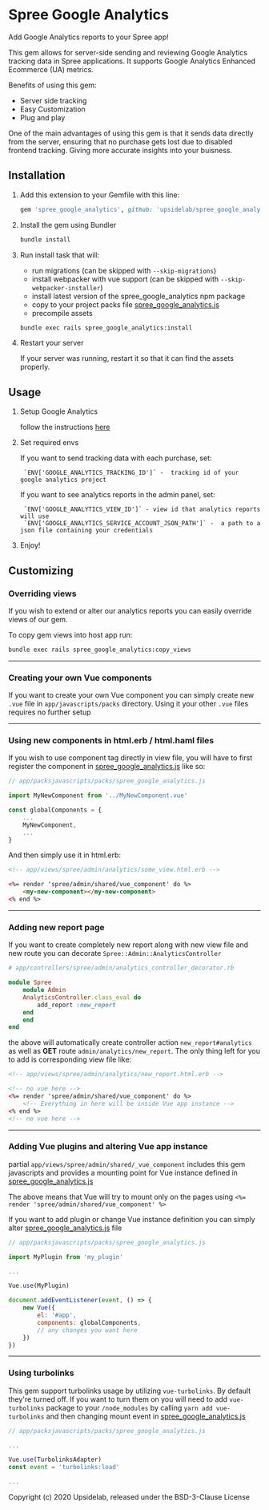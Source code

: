 # Spree Google Analytics
Add Google Analytics reports to your Spree app!

This gem allows for server-side sending and reviewing Google Analytics tracking data in Spree applications.
It supports Google Analytics Enhanced Ecommerce (UA) metrics.

Benefits of using this gem:
* Server side tracking
* Easy Customization
* Plug and play

One of the main advantages of using this gem is that it sends data directly from the server, ensuring that no purchase gets lost due to disabled frontend tracking. Giving more accurate insights into your buisness.

## Installation

1. Add this extension to your Gemfile with this line:

    ```ruby
    gem 'spree_google_analytics', github: 'upsidelab/spree_google_analytics'
    ```

2. Install the gem using Bundler

    ```sh
    bundle install
    ```

3. Run install task that will:
    - run migrations (can be skipped with `--skip-migrations`)
    - install webpacker with vue support (can be skipped with `--skip-webpacker-installer`)
    - install latest version of the spree_google_analytics npm package
    - copy to your project packs file [spree_google_analytics.js](https://github.com/upsidelab/spree-google-analytics/blob/master/lib/generators/spree_google_analytics/install/files/spree_google_analytics.js)
    - precompile assets
    
    ```sh
    bundle exec rails spree_google_analytics:install
    ```
   
4. Restart your server
    
   If your server was running, restart it so that it can find the assets properly.

## Usage

1. Setup Google Analytics

    follow the instructions [here](https://support.google.com/analytics/answer/1008015?hl=en)
    
2. Set required envs

    If you want to send tracking data with each purchase, set:
    
        `ENV['GOOGLE_ANALYTICS_TRACKING_ID']` -  tracking id of your google analytics project
    
    If you want to see analytics reports in the admin panel, set:
    
        `ENV['GOOGLE_ANALYTICS_VIEW_ID']` - view id that analytics reports will use 
        `ENV['GOOGLE_ANALYTICS_SERVICE_ACCOUNT_JSON_PATH']` -  a path to a json file containing your credentials
    
3. Enjoy!

## Customizing


### Overriding views

If you wish to extend or alter our analytics reports you can easily override views of our gem.

To copy gem views into host app run:

```sh
bundle exec rails spree_google_analytics:copy_views
```

----

### Creating your own Vue components

If you want to create your own Vue component you can simply create new `.vue` file in `app/javascripts/packs` directory.
Using it your other `.vue` files requires no further setup

----

### Using new components in html.erb / html.haml files

If you wish to use component tag directly in view file, you will have to first register the component in [spree_google_analytics.js](https://github.com/upsidelab/spree-google-analytics/blob/master/lib/generators/spree_google_analytics/install/files/spree_google_analytics.js) like so:

```js
// app/packsjavascripts/packs/spree_google_analytics.js

import MyNewComponent from '../MyNewComponent.vue'

const globalComponents = {
    ...
    MyNewComponent,
    ...
}
```
And then simply use it in html.erb:

```html
<!-- app/views/spree/admin/analytics/some_view.html.erb -->

<%= render 'spree/admin/shared/vue_component' do %>
    <my-new-component></my-new-component>
<% end %>
```

----

### Adding new report page

If you want to create completely new report along with new view file and new route you can decorate `Spree::Admin::AnalyticsController`

```ruby
# app/controllers/spree/admin/analytics_controller_decorator.rb

module Spree
    module Admin
    AnalyticsController.class_eval do
        add_report :new_report
    end
    end
end
```

the above will automatically create controller action `new_report#analytics` as well as **GET** route `admin/analytics/new_report`. The only thing left for you to add is corresponding view file like:

```html
<!-- app/views/spree/admin/analytics/new_report.html.erb -->

<!-- no vue here -->
<%= render 'spree/admin/shared/vue_component' do %> 
    <!-- Everything in here will be inside Vue app instance -->
<% end %>
<!-- no vue here -->
```

____

### Adding Vue plugins and altering Vue app instance

partial `app/views/spree/admin/shared/_vue_component` includes this gem javascripts and provides a mounting point for Vue instance defined in [spree_google_analytics.js](https://github.com/upsidelab/spree-google-analytics/blob/master/lib/generators/spree_google_analytics/install/files/spree_google_analytics.js)

The above means that Vue will try to mount only on the pages using  `<%= render 'spree/admin/shared/vue_component' %>`

If you want to add plugin or change Vue instance definition you can simply alter [spree_google_analytics.js](https://github.com/upsidelab/spree-google-analytics/blob/master/lib/generators/spree_google_analytics/install/files/spree_google_analytics.js) file

```js
// app/packsjavascripts/packs/spree_google_analytics.js

import MyPlugin from 'my_plugin'

...

Vue.use(MyPlugin)

document.addEventListener(event, () => {
    new Vue({
        el: '#app',
        components: globalComponents,
        // any changes you want here
    })
})
```
____
### Using turbolinks

This gem support turbolinks usage by utilizing `vue-turbolinks`. By default they're turned off. If you want to turn them on you will need to add `vue-turbolinks` package to your `/node_modules` by calling `yarn add vue-turbolinks` and then changing mount event in [spree_google_analytics.js](https://github.com/upsidelab/spree-google-analytics/blob/master/lib/generators/spree_google_analytics/install/files/spree_google_analytics.js)

```js
// app/packsjavascripts/packs/spree_google_analytics.js

...

Vue.use(TurbolinksAdapter)
const event = 'turbolinks:load'

...
```


Copyright (c) 2020 Upsidelab, released under the BSD-3-Clause License
